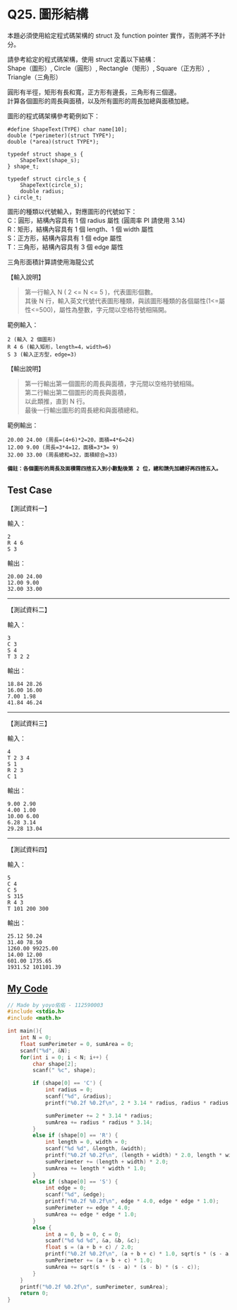 # Q25. 圖形結構

本題必須使用給定程式碼架構的 struct 及 function pointer 實作，否則將不予計分。

請參考給定的程式碼架構，使用 struct 定義以下結構：  
Shape（圖形）, Circle（圓形）, Rectangle（矩形）, Square（正方形）, Triangle（三角形）

圓形有半徑，矩形有長和寬，正方形有邊長，三角形有三個邊。  
計算各個圖形的周長與面積，以及所有圖形的周長加總與面積加總。

圖形的程式碼架構參考範例如下：

    #define ShapeText(TYPE) char name[10];
    double (*perimeter)(struct TYPE*);
    double (*area)(struct TYPE*);

    typedef struct shape_s {
        ShapeText(shape_s);
    } shape_t;

    typedef struct circle_s {
        ShapeText(circle_s);
        double radius;
    } circle_t;

圖形的種類以代號輸入，對應圖形的代號如下：  
C：圓形，結構內容具有 1 個 radius 屬性 (圓周率 PI 請使用 3.14)  
R：矩形，結構內容具有 1 個 length、1 個 width 屬性  
S：正方形，結構內容具有 1 個 edge 屬性  
T：三角形，結構內容具有 3 個 edge 屬性

三角形面積計算請使用海龍公式

【輸入說明】

> 第一行輸入 N ( 2 <= N <= 5 )，代表圖形個數。  
> 其後 N 行，輸入英文代號代表圖形種類，與該圖形種類的各個屬性(1<=屬性<=500)，屬性為整數，字元間以空格符號相隔開。

範例輸入：

    2 (輸入 2 個圖形)
    R 4 6 (輸入矩形，length=4，width=6)
    S 3 (輸入正方型，edge=3)

【輸出說明】

> 第一行輸出第一個圖形的周長與面積，字元間以空格符號相隔。  
> 第二行輸出第二個圖形的周長與面積，  
> 以此類推，直到 N 行。  
> 最後一行輸出圖形的周長總和與面積總和。

範例輸出：

    20.00 24.00 (周長=(4+6)*2=20，面積=4*6=24)
    12.00 9.00 (周長=3*4=12，面積=3*3= 9)
    32.00 33.00 (周長總和=32，面積綜合=33)

**`備註：各個圖形的周長及面積需四捨五入到小數點後第 2 位，總和請先加總好再四捨五入。`**

## Test Case

【測試資料一】

輸入：

    2
    R 4 6
    S 3

輸出：

    20.00 24.00
    12.00 9.00
    32.00 33.00

---

【測試資料二】

輸入：

    3
    C 3
    S 4
    T 3 2 2

輸出：

    18.84 28.26
    16.00 16.00
    7.00 1.98
    41.84 46.24

---

【測試資料三】

輸入：

    4
    T 2 3 4
    S 1
    R 2 3
    C 1

輸出：

    9.00 2.90
    4.00 1.00
    10.00 6.00
    6.28 3.14
    29.28 13.04

---

【測試資料四】

輸入：

    5
    C 4
    C 5
    S 315
    R 4 3
    T 101 200 300

輸出：

    25.12 50.24
    31.40 78.50
    1260.00 99225.00
    14.00 12.00
    601.00 1735.65
    1931.52 101101.39

## [My Code](./q025.c)

```c
// Made by yoyo佑佑 - 112590003
#include <stdio.h>
#include <math.h>

int main(){
    int N = 0;
    float sumPerimeter = 0, sumArea = 0;
    scanf("%d", &N);
    for(int i = 0; i < N; i++) {
        char shape[2];
        scanf(" %c", shape);

        if (shape[0] == 'C') {
            int radius = 0;
            scanf("%d", &radius);
            printf("%0.2f %0.2f\n", 2 * 3.14 * radius, radius * radius * 3.14);

            sumPerimeter += 2 * 3.14 * radius;
            sumArea += radius * radius * 3.14;
        }
        else if (shape[0] == 'R') {
            int length = 0, width = 0;
            scanf("%d %d", &length, &width);
            printf("%0.2f %0.2f\n", (length + width) * 2.0, length * width * 1.0);
            sumPerimeter += (length + width) * 2.0;
            sumArea += length * width * 1.0;
        }
        else if (shape[0] == 'S') {
            int edge = 0;
            scanf("%d", &edge);
            printf("%0.2f %0.2f\n", edge * 4.0, edge * edge * 1.0);
            sumPerimeter += edge * 4.0;
            sumArea += edge * edge * 1.0;
        }
        else {
            int a = 0, b = 0, c = 0;
            scanf("%d %d %d", &a, &b, &c);
            float s = (a + b + c) / 2.0;
            printf("%0.2f %0.2f\n", (a + b + c) * 1.0, sqrt(s * (s - a) * (s - b) * (s - c)));
            sumPerimeter += (a + b + c) * 1.0;
            sumArea += sqrt(s * (s - a) * (s - b) * (s - c));
        }
    }
    printf("%0.2f %0.2f\n", sumPerimeter, sumArea);
    return 0;
}
```
